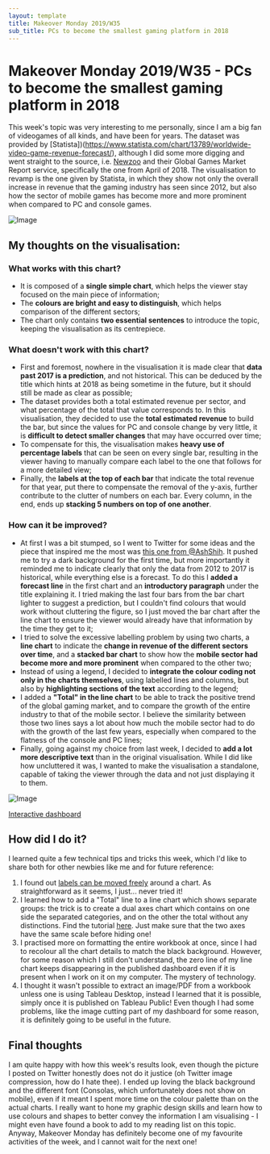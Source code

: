 ```yaml
---
layout: template
title: Makeover Monday 2019/W35
sub_title: PCs to become the smallest gaming platform in 2018
---
```


# Makeover Monday 2019/W35 - PCs to become the smallest gaming platform in 2018

This week's topic was very interesting to me personally, since I am a big fan of videogames of all kinds, and have been for years. The dataset was provided by [Statista])(https://www.statista.com/chart/13789/worldwide-video-game-revenue-forecast/), although I did some more digging and went straight to the source, i.e. [Newzoo](https://newzoo.com/insights/articles/global-games-market-reaches-137-9-billion-in-2018-mobile-games-take-half/) and their Global Games Market Report service, specifically the one from April of 2018. The visualisation to revamp is the one given by Statista, in which they show not only the overall increase in revenue that the gaming industry has seen since 2012, but also how the sector of mobile games has become more and more prominent when compared to PC and console games.

![Image](https://infographic.statista.com/normal/chartoftheday_13789_worldwide_video_game_revenue_forecast_n.jpg)

## My thoughts on the visualisation:

### What works with this chart?

- It is composed of a **single simple chart**, which helps the viewer stay focused on the main piece of information;
- The **colours are bright and easy to distinguish**, which helps comparison of the different sectors;
- The chart only contains **two essential sentences** to introduce the topic, keeping the visualisation as its centrepiece.

### What doesn't work with this chart?

- First and foremost, nowhere in the visualisation it is made clear that **data past 2017 is a prediction**, and not historical. This can be deduced by the title which hints at 2018 as being sometime in the future, but it should still be made as clear as possible; 
- The dataset provides both a total estimated revenue per sector, and what percentage of the total that value corresponds to. In this visualisation, they decided to use the **total estimated revenue** to build the bar, but since the values for PC and console change by very little, it is **difficult to detect smaller changes** that may have occurred over time;
- To compensate for this, the visualisation makes **heavy use of percentage labels** that can be seen on every single bar, resulting in the viewer having to manually compare each label to the one that follows for a more detailed view;
- Finally, the **labels at the top of each bar** that indicate the total revenue for that year, put there to compensate the removal of the y-axis, further contribute to the clutter of numbers on each bar. Every column, in the end, ends up **stacking 5 numbers on top of one another**.

### How can it be improved?

- At first I was a bit stumped, so I went to Twitter for some ideas and the piece that inspired me the most was [this one from @AshShih](https://twitter.com/AshShih/status/1165776133964492801). It pushed me to try a dark background for the first time, but more importantly it reminded me to indicate clearly that only the data from 2012 to 2017 is historical, while everything else is a forecast. To do this I **added a forecast line** in the first chart and an **introductory paragraph** under the title explaining it. I tried making the last four bars from the bar chart lighter to suggest a prediction, but I couldn't find colours that would work without cluttering the figure, so I just moved the bar chart after the line chart to ensure the viewer would already have that information by the time they get to it;
- I tried to solve the excessive labelling problem by using two charts, a **line chart** to indicate the **change in revenue of the different sectors over time**, and a **stacked bar chart** to show how the **mobile sector had become more and more prominent** when compared to the other two;
- Instead of using a legend, I decided to **integrate the colour coding not only in the charts themselves**, using labelled lines and columns, but also by **highlighting sections of the text** according to the legend;
- I added a **"Total" in the line chart** to be able to track the positive trend of the global gaming market, and to compare the growth of the entire industry to that of the mobile sector. I believe the similarity between those two lines says a lot about how much the mobile sector had to do with the growth of the last few years, especially when compared to the flatness of the console and PC lines;
- Finally, going against my choice from last week, I decided to **add a lot more descriptive text** than in the original visualisation. While I did like how uncluttered it was, I wanted to make the visualisation a standalone, capable of taking the viewer through the data and not just displaying it to them.

![Image](https://i.imgur.com/mVsotJR.png)

[Interactive dashboard](https://public.tableau.com/profile/alepoptosis#!/vizhome/PCstobecomethesmallestgamingplatformin2018-MakeoverMonday2019W35/PCstobecomethesmallestgamingplatformin2018)

## How did I do it?

I learned quite a few technical tips and tricks this week, which I'd like to share both for other newbies like me and for future reference:

1. I found out [labels can be moved freely](https://www.tableau.com/about/blog/2016/1/tableau-confessions-you-can-move-labels-wow-49277) around a chart. As straightforward as it seems, I just... never tried it!
2. I learned how to add a "Total" line to a line chart which shows separate groups: the trick is to create a dual axes chart which contains on one side the separated categories, and on the other the total without any distinctions. Find the tutorial [here](https://kb.tableau.com/articles/howto/line-graph-with-line-for-total-sum-of-other-lines). Just make sure that the two axes have the same scale before hiding one!
3. I practised more on formatting the entire workbook at once, since I had to recolour all the chart details to match the black background. However, for some reason which I still don't understand, the zero line of my line chart keeps disappearing in the published dashboard even if it is present when I work on it on my computer. The mystery of technology.
4. I thought it wasn't possible to extract an image/PDF from a workbook unless one is using Tableau Desktop, instead I learned that it is possible, simply once it is published on Tableau Public! Even though I had some problems, like the image cutting part of my dashboard for some reason, it is definitely going to be useful in the future.

## Final thoughts

I am quite happy with how this week's results look, even though the picture I posted on Twitter honestly does not do it justice (oh Twitter image compression, how do I hate thee). I ended up loving the black background and the different font (Consolas, which unfortunately does not show on mobile), even if it meant I spent more time on the colour palette than on the actual charts. I really want to hone my graphic design skills and learn how to use colours and shapes to better convey the information I am visualising - I might even have found a book to add to my reading list on this topic. Anyway, Makeover Monday has definitely become one of my favourite activities of the week, and I cannot wait for the next one!